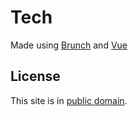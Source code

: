 # Tech
Made using [Brunch](http://brunch.io) and [Vue](http://vuejs.org)

## License

This site is in [public domain](https://creativecommons.org/publicdomain/zero/1.0/).
